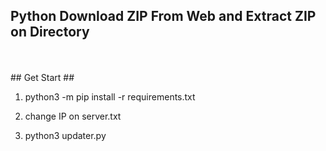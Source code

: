 ## Python Download ZIP From Web and Extract ZIP on Directory
<br/>
<br/>
## Get Start ##<br/>

1. python3 -m pip install -r requirements.txt<br/>

2. change IP on server.txt<br/>

3. python3 updater.py<br/>
